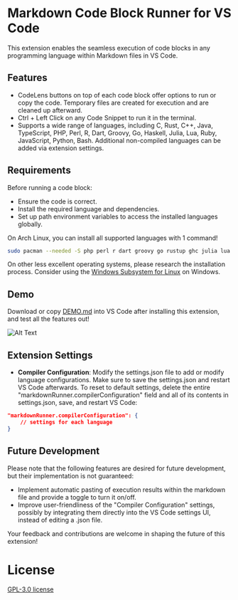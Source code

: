 # Markdown Code Block Runner for VS Code

This extension enables the seamless execution of code blocks in any programming language within Markdown files in VS Code.

## Features

- CodeLens buttons on top of each code block offer options to run or copy the code. Temporary files are created for execution and are cleaned up afterward.
- Ctrl + Left Click on any Code Snippet to run it in the terminal.
- Supports a wide range of languages, including C, Rust, C++, Java, TypeScript, PHP, Perl, R, Dart, Groovy, Go, Haskell, Julia, Lua, Ruby, JavaScript, Python, Bash. Additional non-compiled languages can be added via extension settings.

## Requirements

Before running a code block:

- Ensure the code is correct.
- Install the required language and dependencies.
- Set up path environment variables to access the installed languages globally.

On Arch Linux, you can install all supported languages with 1 command!

```bash
sudo pacman --needed -S php perl r dart groovy go rustup ghc julia lua ruby nodejs npm python bash
```

On other less excellent operating systems, please research the installation process. Consider using the [Windows Subsystem for Linux](https://learn.microsoft.com/en-us/windows/wsl/install) on Windows.

## Demo

Download or copy [DEMO.md](DEMO.md) into VS Code after installing this extension, and test all the features out!

![Alt Text](demo.gif)

## Extension Settings

- **Compiler Configuration**: Modify the settings.json file to add or modify language configurations. Make sure to save the settings.json and restart VS Code afterwards. To reset to default settings, delete the entire "markdownRunner.compilerConfiguration" field and all of its contents in settings.json, save, and restart VS Code:

```json
"markdownRunner.compilerConfiguration": {
    // settings for each language
}
```

## Future Development

Please note that the following features are desired for future development, but their implementation is not guaranteed:

- Implement automatic pasting of execution results within the markdown file and provide a toggle to turn it on/off.
- Improve user-friendliness of the "Compiler Configuration" settings, possibly by integrating them directly into the VS Code settings UI, instead of editing a .json file.

Your feedback and contributions are welcome in shaping the future of this extension!

# License

[GPL-3.0 license](LICENSE)
